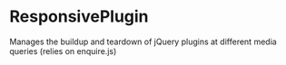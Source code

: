 ResponsivePlugin
================

Manages the buildup and teardown of jQuery plugins at different media queries (relies on enquire.js)
